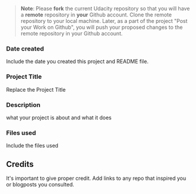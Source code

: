 >**Note**: Please **fork** the current Udacity repository so that you will have a **remote** repository in **your** Github account. Clone the remote repository to your local machine. Later, as a part of the project "Post your Work on Github", you will push your proposed changes to the remote repository in your Github account.

### Date created
Include the date you created this project and README file.

### Project Title
Replace the Project Title

### Description
what your project is about and what it does

### Files used
Include the files used

## Credits
It's important to give proper credit. Add links to any repo that inspired you or blogposts you consulted.

